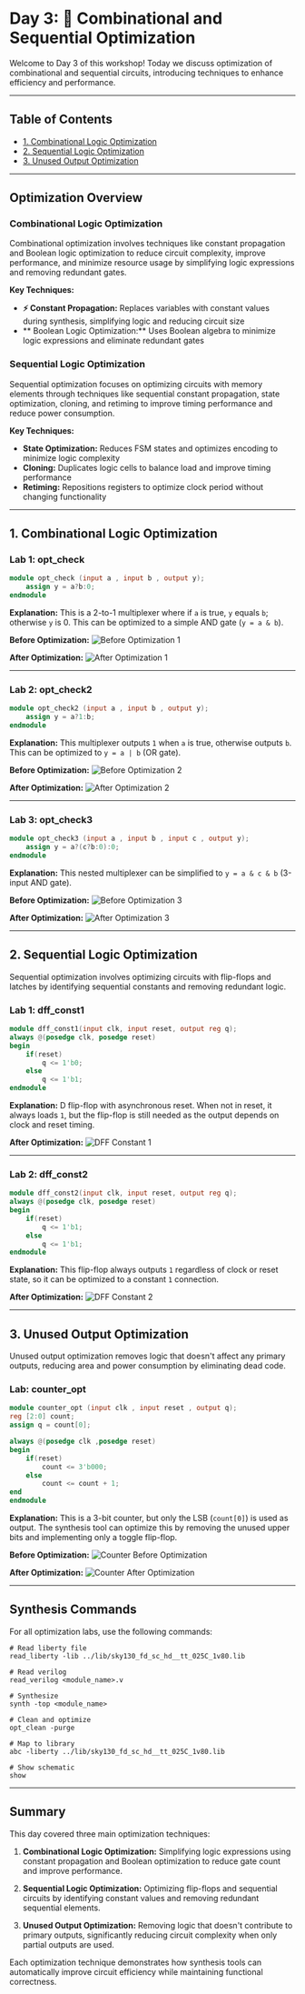 # Day 3: 🚀 Combinational and Sequential Optimization

Welcome to Day 3 of this workshop! Today we discuss optimization of combinational and sequential circuits, introducing techniques to enhance efficiency and performance.

---

## Table of Contents

- [1. Combinational Logic Optimization](#1-combinational-logic-optimization)
- [2. Sequential Logic Optimization](#2-sequential-logic-optimization)
- [3. Unused Output Optimization](#3-unused-output-optimization)

---

## Optimization Overview

### Combinational Logic Optimization
Combinational optimization involves techniques like constant propagation and Boolean logic optimization to reduce circuit complexity, improve performance, and minimize resource usage by simplifying logic expressions and removing redundant gates.

**Key Techniques:**
- **⚡ Constant Propagation:** Replaces variables with constant values during synthesis, simplifying logic and reducing circuit size
- ** Boolean Logic Optimization:** Uses Boolean algebra to minimize logic expressions and eliminate redundant gates

###  Sequential Logic Optimization
Sequential optimization focuses on optimizing circuits with memory elements through techniques like sequential constant propagation, state optimization, cloning, and retiming to improve timing performance and reduce power consumption.

**Key Techniques:**
- **State Optimization:** Reduces FSM states and optimizes encoding to minimize logic complexity
- **Cloning:** Duplicates logic cells to balance load and improve timing performance
- **Retiming:** Repositions registers to optimize clock period without changing functionality

---

## 1. Combinational Logic Optimization

### Lab 1: opt_check

```verilog
module opt_check (input a , input b , output y);
	assign y = a?b:0;
endmodule
```

**Explanation:** This is a 2-to-1 multiplexer where if `a` is true, `y` equals `b`; otherwise `y` is 0. This can be optimized to a simple AND gate (`y = a & b`).

**Before Optimization:**
![Before Optimization 1](/home/anuj-loyare/RTL-TO-GDSII/Week1/Day3/images/Before_Optimization_1.png)

**After Optimization:**
![After Optimization 1](/home/anuj-loyare/RTL-TO-GDSII/Week1/Day3/images/After_Optimization_1.png)

---

### Lab 2: opt_check2

```verilog
module opt_check2 (input a , input b , output y);
	assign y = a?1:b;
endmodule
```

**Explanation:** This multiplexer outputs `1` when `a` is true, otherwise outputs `b`. This can be optimized to `y = a | b` (OR gate).

**Before Optimization:**
![Before Optimization 2](/home/anuj-loyare/RTL-TO-GDSII/Week1/Day3/images/Before_Optimization_2.png)

**After Optimization:**
![After Optimization 2](/home/anuj-loyare/RTL-TO-GDSII/Week1/Day3/images/After_Optimization_2.png)

---

### Lab 3: opt_check3

```verilog
module opt_check3 (input a , input b , input c , output y);
	assign y = a?(c?b:0):0;
endmodule
```

**Explanation:** This nested multiplexer can be simplified to `y = a & c & b` (3-input AND gate).

**Before Optimization:**
![Before Optimization 3](/home/anuj-loyare/RTL-TO-GDSII/Week1/Day3/images/Before_Optimization_3.png)

**After Optimization:**
![After Optimization 3](/home/anuj-loyare/RTL-TO-GDSII/Week1/Day3/images/After_Optimization_3.png)

---

## 2. Sequential Logic Optimization

Sequential optimization involves optimizing circuits with flip-flops and latches by identifying sequential constants and removing redundant logic.

### Lab 1: dff_const1

```verilog
module dff_const1(input clk, input reset, output reg q);
always @(posedge clk, posedge reset)
begin
	if(reset)
		q <= 1'b0;
	else
		q <= 1'b1;
endmodule
```

**Explanation:** D flip-flop with asynchronous reset. When not in reset, it always loads `1`, but the flip-flop is still needed as the output depends on clock and reset timing.

**After Optimization:**
![DFF Constant 1](/home/anuj-loyare/RTL-TO-GDSII/Week1/Day3/images/After_optimization_DFF_1.png)

---

### Lab 2: dff_const2

```verilog
module dff_const2(input clk, input reset, output reg q);
always @(posedge clk, posedge reset)
begin
	if(reset)
		q <= 1'b1;
	else
		q <= 1'b1;
endmodule
```

**Explanation:** This flip-flop always outputs `1` regardless of clock or reset state, so it can be optimized to a constant `1` connection.

**After Optimization:**
![DFF Constant 2](/home/anuj-loyare/RTL-TO-GDSII/Week1/Day3/images/DFF_2.png)

---

## 3. Unused Output Optimization

Unused output optimization removes logic that doesn't affect any primary outputs, reducing area and power consumption by eliminating dead code.

### Lab: counter_opt

```verilog
module counter_opt (input clk , input reset , output q);
reg [2:0] count;
assign q = count[0];

always @(posedge clk ,posedge reset)
begin
	if(reset)
		count <= 3'b000;
	else
		count <= count + 1;
end
endmodule
```

**Explanation:** This is a 3-bit counter, but only the LSB (`count[0]`) is used as output. The synthesis tool can optimize this by removing the unused upper bits and implementing only a toggle flip-flop.

**Before Optimization:**
![Counter Before Optimization](/home/anuj-loyare/RTL-TO-GDSII/Week1/Day3/images/counter_opt.png)

**After Optimization:**
![Counter After Optimization](/home/anuj-loyare/RTL-TO-GDSII/Week1/Day3/images/After_counter_opt.png)

---

## Synthesis Commands

For all optimization labs, use the following commands:

```shell
# Read liberty file
read_liberty -lib ../lib/sky130_fd_sc_hd__tt_025C_1v80.lib

# Read verilog
read_verilog <module_name>.v

# Synthesize
synth -top <module_name>

# Clean and optimize
opt_clean -purge

# Map to library
abc -liberty ../lib/sky130_fd_sc_hd__tt_025C_1v80.lib

# Show schematic
show
```

---

## Summary

This day covered three main optimization techniques:

1. **Combinational Logic Optimization:** Simplifying logic expressions using constant propagation and Boolean optimization to reduce gate count and improve performance.

2. **Sequential Logic Optimization:** Optimizing flip-flops and sequential circuits by identifying constant values and removing redundant sequential elements.

3. **Unused Output Optimization:** Removing logic that doesn't contribute to primary outputs, significantly reducing circuit complexity when only partial outputs are used.

Each optimization technique demonstrates how synthesis tools can automatically improve circuit efficiency while maintaining functional correctness.
